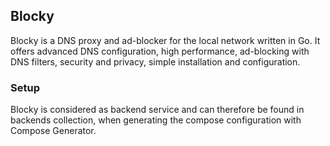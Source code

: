 ## Blocky
Blocky is a DNS proxy and ad-blocker for the local network written in Go. It offers advanced DNS configuration, high performance, ad-blocking with DNS filters, security and privacy, simple installation and configuration.

### Setup
Blocky is considered as backend service and can therefore be found in backends collection, when generating the compose configuration with Compose Generator.